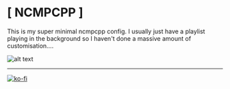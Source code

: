 # [ NCMPCPP ]

This is my super minimal ncmpcpp config. I usually just have a playlist playing in the background so I haven't done a massive amount of customisation....

![alt text](http://i.imgur.com/tZURRp1.png "ncmpcpp open in xfce4-terminal")

----

[![ko-fi](https://ko-fi.com/img/githubbutton_sm.svg)](https://ko-fi.com/Z8Z44445F)
